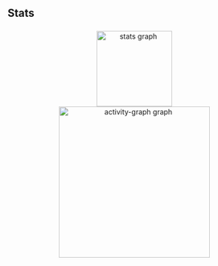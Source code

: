 <h2 align="left">Stats</h2>

###

<div align="center">
  <img src="https://github-readme-stats.vercel.app/api?username=edd-silva&hide_title=false&hide_rank=false&show_icons=true&include_all_commits=true&count_private=true&disable_animations=false&theme=monokai&locale=en&hide_border=false&order=1" height="150" alt="stats graph" /> <br>
  <img src="https://github-readme-activity-graph.vercel.app/graph?username=edd-silva&radius=16&theme=monokai&area=true&order=5" height="300" alt="activity-graph graph"  />
</div>

###
